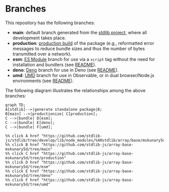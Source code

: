 <!--

@license Apache-2.0

Copyright (c) 2022 The Stdlib Authors.

Licensed under the Apache License, Version 2.0 (the "License");
you may not use this file except in compliance with the License.
You may obtain a copy of the License at

    http://www.apache.org/licenses/LICENSE-2.0

Unless required by applicable law or agreed to in writing, software
distributed under the License is distributed on an "AS IS" BASIS,
WITHOUT WARRANTIES OR CONDITIONS OF ANY KIND, either express or implied.
See the License for the specific language governing permissions and
limitations under the License.

-->

# Branches

This repository has the following branches:

-   **main**: default branch generated from the [stdlib project][stdlib-url], where all development takes place.
-   **production**: [production build][production-url] of the package (e.g., reformatted error messages to reduce bundle sizes and thus the number of bytes transmitted over a network).
-   **esm**: [ES Module][esm-url] branch for use via a `script` tag without the need for installation and bundlers (see [README][esm-readme]).
-   **deno**: [Deno][deno-url] branch for use in Deno (see [README][deno-readme]).
-   **umd**: [UMD][umd-url] branch for use in Observable, or in dual browser/Node.js environments (see [README][umd-readme]).

The following diagram illustrates the relationships among the above branches:

```mermaid
graph TD;
A[stdlib]-->|generate standalone package|B;
B[main] -->|productionize| C[production];
C -->|bundle| D[esm];
C -->|bundle| E[deno];
C -->|bundle| F[umd];

%% click A href "https://github.com/stdlib-js/stdlib/tree/develop/lib/node_modules/%40stdlib/array/base/mskunary5d"
%% click B href "https://github.com/stdlib-js/array-base-mskunary5d/tree/main"
%% click C href "https://github.com/stdlib-js/array-base-mskunary5d/tree/production"
%% click D href "https://github.com/stdlib-js/array-base-mskunary5d/tree/esm"
%% click E href "https://github.com/stdlib-js/array-base-mskunary5d/tree/deno"
%% click F href "https://github.com/stdlib-js/array-base-mskunary5d/tree/umd"
```

[stdlib-url]: https://github.com/stdlib-js/stdlib/tree/develop/lib/node_modules/%40stdlib/array/base/mskunary5d
[production-url]: https://github.com/stdlib-js/array-base-mskunary5d/tree/production
[deno-url]: https://github.com/stdlib-js/array-base-mskunary5d/tree/deno
[deno-readme]: https://github.com/stdlib-js/array-base-mskunary5d/blob/deno/README.md
[umd-url]: https://github.com/stdlib-js/array-base-mskunary5d/tree/umd
[umd-readme]: https://github.com/stdlib-js/array-base-mskunary5d/blob/umd/README.md
[esm-url]: https://github.com/stdlib-js/array-base-mskunary5d/tree/esm
[esm-readme]: https://github.com/stdlib-js/array-base-mskunary5d/blob/esm/README.md